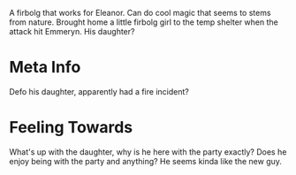 A firbolg that works for Eleanor. Can do cool magic that seems to stems from nature. Brought home a little firbolg girl to the temp shelter when the attack hit Emmeryn. His daughter?

# Meta Info
Defo his daughter, apparently had a fire incident?

# Feeling Towards
What's up with the daughter, why is he here with the party exactly? Does he enjoy being with the party and anything? He seems kinda like the new guy.
